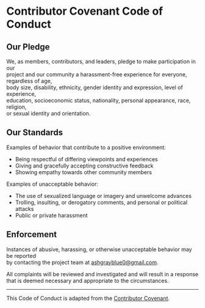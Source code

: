 # Contributor Covenant Code of Conduct

## Our Pledge
We, as members, contributors, and leaders, pledge to make participation in our  
project and our community a harassment-free experience for everyone, regardless of age,  
body size, disability, ethnicity, gender identity and expression, level of experience,  
education, socioeconomic status, nationality, personal appearance, race, religion,  
or sexual identity and orientation.

## Our Standards
Examples of behavior that contribute to a positive environment:
- Being respectful of differing viewpoints and experiences
- Giving and gracefully accepting constructive feedback
- Showing empathy towards other community members

Examples of unacceptable behavior:
- The use of sexualized language or imagery and unwelcome advances
- Trolling, insulting, or derogatory comments, and personal or political attacks
- Public or private harassment

## Enforcement
Instances of abusive, harassing, or otherwise unacceptable behavior may be reported  
by contacting the project team at [ashgrayblue0@gmail.com](mailto:ashgrayblue0@gmail.com).

All complaints will be reviewed and investigated and will result in a response  
that is deemed necessary and appropriate to the circumstances.

---

This Code of Conduct is adapted from the [Contributor Covenant](https://www.contributor-covenant.org/).
